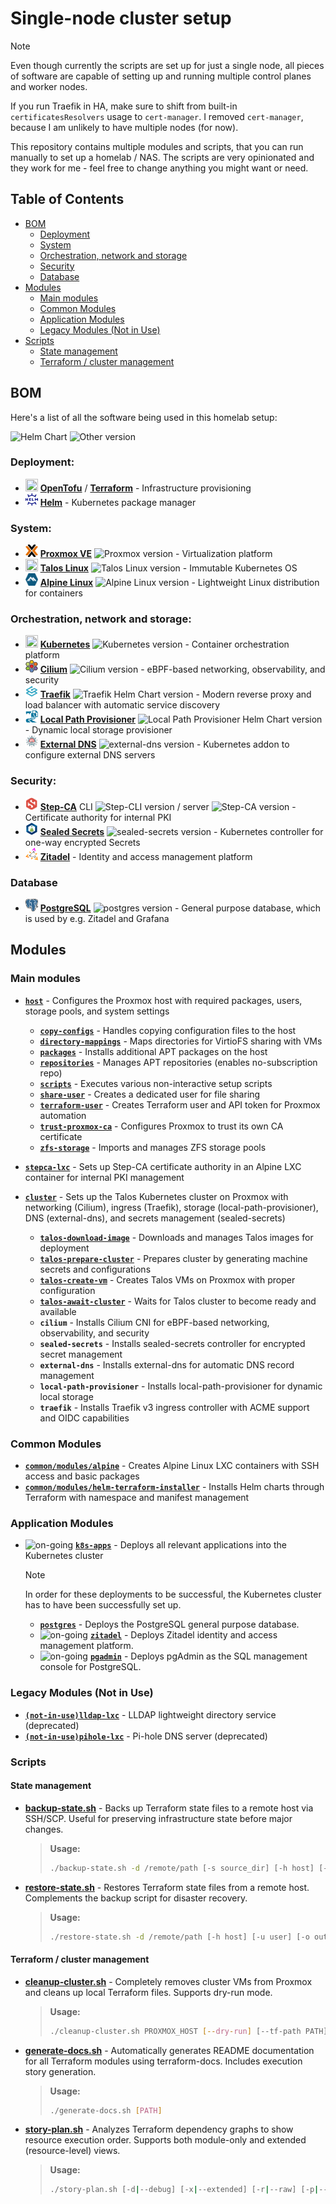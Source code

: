 # Single-node cluster setup

> [!NOTE]
> Even though currently the scripts are set up for just a single node, all pieces of software are capable of setting up and running multiple control planes and worker nodes.
>
> If you run Traefik in HA, make sure to shift from built-in `certificatesResolvers` usage to `cert-manager`. I removed `cert-manager`, because I am unlikely to have multiple nodes (for now).

This repository contains multiple modules and scripts, that you can run manually to set up a homelab / NAS. The scripts are very opinionated and they work for me - feel free to change anything you might want or need.

## Table of Contents

- [BOM](#bom)
  - [Deployment](#deployment)
  - [System](#system)
  - [Orchestration, network and storage](#orchestration-network-and-storage)
  - [Security](#security)
  - [Database](#database)
- [Modules](#modules)
  - [Main modules](#main-modules)
  - [Common Modules](#common-modules)
  - [Application Modules](#application-modules)
  - [Legacy Modules (Not in Use)](#legacy-modules-not-in-use)
- [Scripts](#scripts)
  - [State management](#state-management)
  - [Terraform / cluster management](#terraform--cluster-management)

## BOM

Here's a list of all the software being used in this homelab setup:

![Helm Chart](https://img.shields.io/badge/Helm%20Chart-darkblue?style=flat) ![Other version](https://img.shields.io/badge/Other%20version-blue?style=flat)

### **Deployment:**

- <img src="docs/assets/tofu-on-light.svg" width="20" height="20"> **[OpenTofu](https://opentofu.org/)** / **[Terraform](https://www.terraform.io/)** - Infrastructure provisioning
- <img src="docs/assets/helm-logo.svg" width="20" height="20"> **[Helm](https://helm.sh/)** - Kubernetes package manager

### **System:**

- <img src="docs/assets/proxmox-logo-stacked-color.svg" width="20" height="20"> **[Proxmox VE](https://www.proxmox.com/en/proxmox-virtual-environment/overview)** ![Proxmox version](https://img.shields.io/badge/dynamic/yaml?url=https%3A%2F%2Fraw.githubusercontent.com%2FdivStar%2Fhomelab%2Frefs%2Fheads%2Fmaster%2Fversions.yaml&query=%24.proxmox_version&label=%20) - Virtualization platform
- <img src="docs/assets/talos-logo.svg" width="20" height="20"> **[Talos Linux](https://www.talos.dev/)** ![Talos Linux version](https://img.shields.io/badge/dynamic/yaml?url=https%3A%2F%2Fraw.githubusercontent.com%2FdivStar%2Fhomelab%2Frefs%2Fheads%2Fmaster%2Fversions.yaml&query=%24.talos_linux_version&prefix=%20&label=%20) - Immutable Kubernetes OS
- <img src="docs/assets/alpine-logo.svg" width="20" height="20"> **[Alpine Linux](https://alpinelinux.org/)** ![Alpine Linux version](https://img.shields.io/badge/dynamic/yaml?url=https%3A%2F%2Fraw.githubusercontent.com%2FdivStar%2Fhomelab%2Frefs%2Fheads%2Fmaster%2Fversions.yaml&query=%24.alpine_linux_version&label=%20) - Lightweight Linux distribution for containers

### **Orchestration, network and storage:**

- <img src="docs/assets/kubernetes-logo.svg" width="20" height="20"> **[Kubernetes](https://kubernetes.io/)** ![Kubernetes version](https://img.shields.io/badge/dynamic/yaml?url=https%3A%2F%2Fraw.githubusercontent.com%2FdivStar%2Fhomelab%2Frefs%2Fheads%2Fmaster%2Fversions.yaml&query=%24.target_kube_version&label=%20) - Container orchestration platform
- <img src="docs/assets/cilium-logo.svg" width="20" height="20"> **[Cilium](https://cilium.io/)** ![Cilium version](https://img.shields.io/badge/dynamic/yaml?url=https%3A%2F%2Fraw.githubusercontent.com%2FdivStar%2Fhomelab%2Frefs%2Fheads%2Fmaster%2Fversions.yaml&query=%24.cilium_version&label=%20&color=darkblue) - eBPF-based networking, observability, and security
- <img src="docs/assets/traefik-logo.svg" width="20" height="20"> **[Traefik](https://traefik.io/)** ![Traefik Helm Chart version](https://img.shields.io/badge/dynamic/yaml?url=https%3A%2F%2Fraw.githubusercontent.com%2FdivStar%2Fhomelab%2Frefs%2Fheads%2Fmaster%2Fversions.yaml&query=%24.traefik_version&label=%20&color=darkblue) - Modern reverse proxy and load balancer with automatic service discovery
- <img src="docs/assets/local-path-provisioner-logo.svg" width="20" height="20"> **[Local Path Provisioner](https://github.com/rancher/local-path-provisioner)** ![Local Path Provisioner Helm Chart version](https://img.shields.io/badge/dynamic/yaml?url=https%3A%2F%2Fraw.githubusercontent.com%2FdivStar%2Fhomelab%2Frefs%2Fheads%2Fmaster%2Fversions.yaml&query=%24.local_path_provisioner_version&label=%20&color=darkblue) - Dynamic local storage provisioner
- <img src="docs/assets/external-dns-logo.svg" width="20" height="20"> **[External DNS](https://github.com/kubernetes-sigs/external-dns)** ![external-dns version](https://img.shields.io/badge/dynamic/yaml?url=https%3A%2F%2Fraw.githubusercontent.com%2FdivStar%2Fhomelab%2Frefs%2Fheads%2Fmaster%2Fversions.yaml&query=%24.external_dns_version&prefix=%20&label=%20&color=darkblue) - Kubernetes addon to configure external DNS servers

### **Security:**

- <img src="docs/assets/smallstep-logo.svg" width="20" height="20"> **[Step-CA](https://smallstep.com/certificates/)** CLI ![Step-CLI version](https://img.shields.io/badge/dynamic/yaml?url=https%3A%2F%2Fraw.githubusercontent.com%2FdivStar%2Fhomelab%2Frefs%2Fheads%2Fmaster%2Fversions.yaml&query=%24.step_cli_version&label=%20) / server ![Step-CA version](https://img.shields.io/badge/dynamic/yaml?url=https%3A%2F%2Fraw.githubusercontent.com%2FdivStar%2Fhomelab%2Frefs%2Fheads%2Fmaster%2Fversions.yaml&query=%24.step_ca_version&label=%20) - Certificate authority for internal PKI
- <img src="docs/assets/sealedsecrets-logo.svg" width="20" height="20"> **[Sealed Secrets](https://sealed-secrets.netlify.app/)** ![sealed-secrets version](https://img.shields.io/badge/dynamic/yaml?url=https%3A%2F%2Fraw.githubusercontent.com%2FdivStar%2Fhomelab%2Frefs%2Fheads%2Fmaster%2Fversions.yaml&query=%24.sealed_secrets_version&prefix=%20&label=%20&color=darkblue) - Kubernetes controller for one-way encrypted Secrets
- <img src="docs/assets/zitadel-logo.svg" width="20" height="20"> **[Zitadel](https://zitadel.com/)** - Identity and access management platform

### Database

- <img src="docs/assets/postgresql-logo.svg" width="20" height="20"> **[PostgreSQL](https://github.com/bitnami/charts/tree/main/bitnami/postgresql)** ![postgres version](https://img.shields.io/badge/dynamic/yaml?url=https%3A%2F%2Fraw.githubusercontent.com%2FdivStar%2Fhomelab%2Frefs%2Fheads%2Fmaster%2Fversions.yaml&query=%24.postgres_version&prefix=%20&label=%20&color=darkblue) - General purpose database, which is used by e.g. Zitadel and Grafana

## Modules

### Main modules

- **[`host`](modules/host/README.md)** - Configures the Proxmox host with required packages, users, storage pools, and system settings
  - **[`copy-configs`](modules/host/modules/copy-configs/README.md)** - Handles copying configuration files to the host
  - **[`directory-mappings`](modules/host/modules/directory-mappings/README.md)** - Maps directories for VirtioFS sharing with VMs
  - **[`packages`](modules/host/modules/packages/README.md)** - Installs additional APT packages on the host
  - **[`repositories`](modules/host/modules/repositories/README.md)** - Manages APT repositories (enables no-subscription repo)
  - **[`scripts`](modules/host/modules/scripts/README.md)** - Executes various non-interactive setup scripts
  - **[`share-user`](modules/host/modules/share-user/README.md)** - Creates a dedicated user for file sharing
  - **[`terraform-user`](modules/host/modules/terraform-user/README.md)** - Creates Terraform user and API token for Proxmox automation
  - **[`trust-proxmox-ca`](modules/host/modules/trust-proxmox-ca/README.md)** - Configures Proxmox to trust its own CA certificate
  - **[`zfs-storage`](modules/host/modules/zfs-storage/README.md)** - Imports and manages ZFS storage pools

- **[`stepca-lxc`](modules/stepca-lxc/README.md)** - Sets up Step-CA certificate authority in an Alpine LXC container for internal PKI management

- **[`cluster`](modules/cluster/README.md)** - Sets up the Talos Kubernetes cluster on Proxmox with networking (Cilium), ingress (Traefik), storage (local-path-provisioner), DNS (external-dns), and secrets management (sealed-secrets)
  - **[`talos-download-image`](modules/cluster/modules/talos-download-image/README.md)** - Downloads and manages Talos images for deployment
  - **[`talos-prepare-cluster`](modules/cluster/modules/talos-prepare-cluster/README.md)** - Prepares cluster by generating machine secrets and configurations
  - **[`talos-create-vm`](modules/cluster/modules/talos-create-vm/README.md)** - Creates Talos VMs on Proxmox with proper configuration
  - **[`talos-await-cluster`](modules/cluster/modules/talos-await-cluster/README.md)** - Waits for Talos cluster to become ready and available
  - **`cilium`** - Installs Cilium CNI for eBPF-based networking, observability, and security
  - **`sealed-secrets`** - Installs sealed-secrets controller for encrypted secret management
  - **`external-dns`** - Installs external-dns for automatic DNS record management
  - **`local-path-provisioner`** - Installs local-path-provisioner for dynamic local storage
  - **`traefik`** - Installs Traefik v3 ingress controller with ACME support and OIDC capabilities

### Common Modules

- **[`common/modules/alpine`](modules/common/modules/alpine/README.md)** - Creates Alpine Linux LXC containers with SSH access and basic packages
- **[`common/modules/helm-terraform-installer`](modules/common/modules/helm-terraform-installer/README.md)** - Installs Helm charts through Terraform with namespace and manifest management

### Application Modules

- ![on-going](https://img.shields.io/badge/on--going-orange?style=flat&logo=opensourcehardware&logoColor=white&logoSize=auto&labelColor=orange) **[`k8s-apps`](modules/k8s-apps/README.md)** - Deploys all relevant applications into the Kubernetes cluster
  > [!NOTE]
  > In order for these deployments to be successful, the Kubernetes cluster has to have been successfully set up.
  - **[`postgres`](modules/k8s-apps/modules/postgres/README.md)** - Deploys the PostgreSQL general purpose database.
  - ![on-going](https://img.shields.io/badge/on--going-orange?style=flat&logo=opensourcehardware&logoColor=white&logoSize=auto&labelColor=orange) **[`zitadel`](modules/k8s-apps/modules/zitadel/README.md)** - Deploys Zitadel identity and access management platform.
  - ![on-going](https://img.shields.io/badge/on--going-orange?style=flat&logo=opensourcehardware&logoColor=white&logoSize=auto&labelColor=orange) **[`pgadmin`](modules/k8s-apps/modules/pgadmin/README.md)** - Deploys pgAdmin as the SQL management console for PostgreSQL.

### Legacy Modules (Not in Use)

- **[`(not-in-use)lldap-lxc`](modules/(not-in-use)lldap-lxc/README.md)** - LLDAP lightweight directory service (deprecated)
- **[`(not-in-use)pihole-lxc`](modules/(not-in-use)pihole-lxc/README.md)** - Pi-hole DNS server (deprecated)

### Scripts

#### State management

- **[backup-state.sh](scripts/backup-state.sh)** - Backs up Terraform state files to a remote host via SSH/SCP. Useful for preserving infrastructure state before major changes.
  > **Usage:**<br/>
  > ```bash
  > ./backup-state.sh -d /remote/path [-s source_dir] [-h host] [-u user]
  > ```

- **[restore-state.sh](scripts/restore-state.sh)** - Restores Terraform state files from a remote host. Complements the backup script for disaster recovery.
  > **Usage:**<br/>
  > ```bash
  > ./restore-state.sh -d /remote/path [-h host] [-u user] [-o output_dir]
  > ```

#### Terraform / cluster management

- **[cleanup-cluster.sh](scripts/cleanup-cluster.sh)** - Completely removes cluster VMs from Proxmox and cleans up local Terraform files. Supports dry-run mode.
  > **Usage:**<br/>
  > ```bash
  > ./cleanup-cluster.sh PROXMOX_HOST [--dry-run] [--tf-path PATH]
  > ```

- **[generate-docs.sh](scripts/generate-docs.sh)** - Automatically generates README documentation for all Terraform modules using terraform-docs. Includes execution story generation.
  > **Usage:**<br/>
  > ```bash
  > ./generate-docs.sh [PATH]
  > ```

- **[story-plan.sh](scripts/story-plan.sh)** - Analyzes Terraform dependency graphs to show resource execution order. Supports both module-only and extended (resource-level) views.
  > **Usage:**<br/>
  > ```bash
  > ./story-plan.sh [-d|--debug] [-x|--extended] [-r|--raw] [-p|--path PATH] [-b|--binary BINARY]
  > ```
